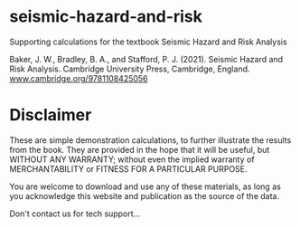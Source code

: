 # seismic-hazard-and-risk
Supporting calculations for the textbook Seismic Hazard and Risk Analysis

Baker, J. W., Bradley, B. A., and Stafford, P. J. (2021). Seismic Hazard and Risk Analysis. Cambridge University Press, Cambridge, England. www.cambridge.org/9781108425056


# Disclaimer
These are simple demonstration calculations, to further illustrate the results from the book.
They are provided in the hope that it will be useful, but WITHOUT ANY WARRANTY; without even the implied warranty of MERCHANTABILITY or FITNESS FOR A PARTICULAR PURPOSE.

You are welcome to download and use any of these materials, as long as you acknowledge this website and publication as the source of the data.

Don't contact us for tech support...
